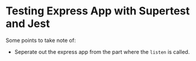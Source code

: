 # Testing Express App with Supertest and Jest

Some points to take note of:

* Seperate out the express app from the part where the `listen` is called. 
